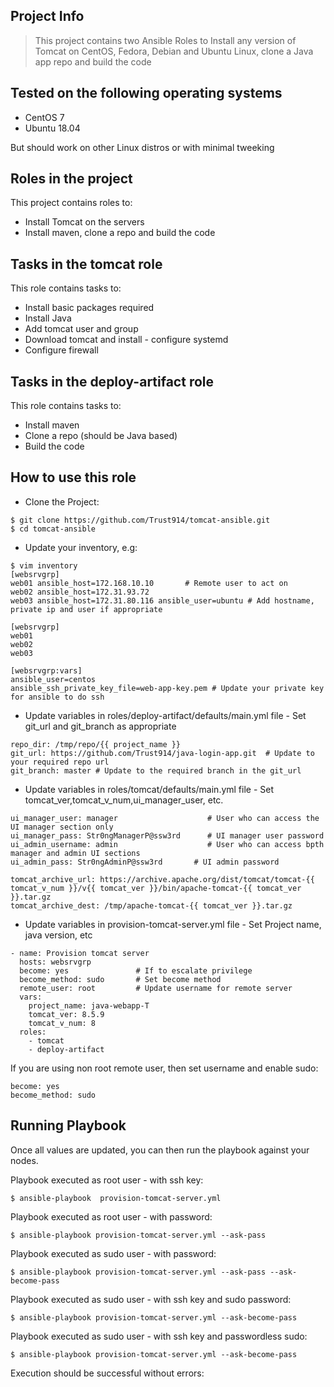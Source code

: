 ## Project Info

> This project contains two Ansible Roles to Install any version of Tomcat on CentOS, Fedora, Debian and Ubuntu Linux, clone a Java app repo and build the code


## Tested on the following operating systems

- CentOS 7
- Ubuntu 18.04

But should work on other Linux distros or with minimal tweeking

## Roles in the project

This project contains roles to:

- Install Tomcat on the servers
- Install maven, clone a repo and build the code

## Tasks in the tomcat role

This role contains tasks to:

- Install basic packages required
- Install Java
- Add tomcat user and group
- Download tomcat and install - configure systemd
- Configure firewall

## Tasks in the deploy-artifact role

This role contains tasks to:

- Install maven
- Clone a repo (should be Java based)
- Build the code


## How to use this role

- Clone the Project:

```
$ git clone https://github.com/Trust914/tomcat-ansible.git
$ cd tomcat-ansible
```

- Update your inventory, e.g:

```
$ vim inventory
[websrvgrp]
web01 ansible_host=172.168.10.10       # Remote user to act on
web02 ansible_host=172.31.93.72
web03 ansible_host=172.31.80.116 ansible_user=ubuntu # Add hostname, private ip and user if appropriate

[websrvgrp]
web01
web02
web03

[websrvgrp:vars]
ansible_user=centos
ansible_ssh_private_key_file=web-app-key.pem # Update your private key for ansible to do ssh

```

- Update variables in roles/deploy-artifact/defaults/main.yml file - Set git_url and git_branch as appropriate

```
repo_dir: /tmp/repo/{{ project_name }}
git_url: https://github.com/Trust914/java-login-app.git  # Update to your required repo url
git_branch: master # Update to the required branch in the git_url
```


- Update variables in roles/tomcat/defaults/main.yml file - Set tomcat_ver,tomcat_v_num,ui_manager_user, etc.

```
ui_manager_user: manager                    # User who can access the UI manager section only
ui_manager_pass: Str0ngManagerP@ssw3rd      # UI manager user password
ui_admin_username: admin                    # User who can access bpth manager and admin UI sections
ui_admin_pass: Str0ngAdminP@ssw3rd       # UI admin password

tomcat_archive_url: https://archive.apache.org/dist/tomcat/tomcat-{{ tomcat_v_num }}/v{{ tomcat_ver }}/bin/apache-tomcat-{{ tomcat_ver }}.tar.gz
tomcat_archive_dest: /tmp/apache-tomcat-{{ tomcat_ver }}.tar.gz
```


- Update variables in provision-tomcat-server.yml file - Set Project name, java version, etc

```
- name: Provision tomcat server
  hosts: websrvgrp
  become: yes               # If to escalate privilege
  become_method: sudo       # Set become method
  remote_user: root         # Update username for remote server
  vars:
    project_name: java-webapp-T
    tomcat_ver: 8.5.9
    tomcat_v_num: 8 
  roles:
    - tomcat
    - deploy-artifact
```

If you are using non root remote user, then set username and enable sudo:

```
become: yes
become_method: sudo
```

## Running Playbook

Once all values are updated, you can then run the playbook against your nodes.

Playbook executed as root user - with ssh key:

```
$ ansible-playbook  provision-tomcat-server.yml 
```

Playbook executed as root user - with password:

```
$ ansible-playbook provision-tomcat-server.yml --ask-pass
```

Playbook executed as sudo user - with password:

```
$ ansible-playbook provision-tomcat-server.yml --ask-pass --ask-become-pass
```

Playbook executed as sudo user - with ssh key and sudo password:

```
$ ansible-playbook provision-tomcat-server.yml --ask-become-pass
```
Playbook executed as sudo user - with ssh key and passwordless sudo:

```
$ ansible-playbook provision-tomcat-server.yml --ask-become-pass
```

Execution should be successful without errors:


